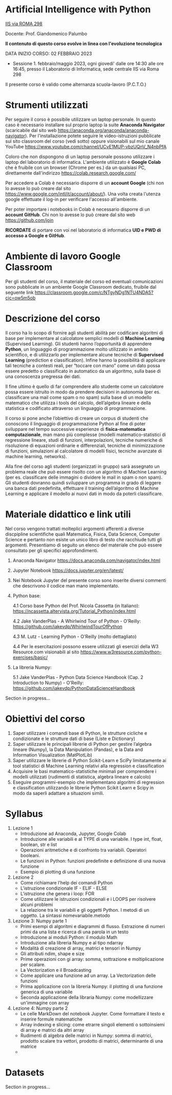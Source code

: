 # Artificial Intelligence with Python
[IIS via ROMA 298](https://www.liceoguidonia.edu.it/)

Docente: Prof. Giandomenico Palumbo

**Il contenuto di questo corso evolve in linea con l'evoluzione tecnologica**

DATA INIZIO CORSO: 02 FEBBRAIO 2023

* Sessione 1. febbraio/maggio 2023, ogni giovedi' dalle ore 14:30 alle ore 16:45, presso il Laboratorio di Informatica, sede centrale IIS via Roma 298

Il presente corso è valido come alternanza scuola-lavoro (P.C.T.O.)

# Strumenti utilizzati
Per seguire il corso è possibile utilizzare un laptop personale.
In questo caso è necessario installare sul proprio laptop la suite **Anaconda Navigator** (scaricabile dal sito web https://anaconda.org/anaconda/anaconda-navigator). Per l'installazione potete seguire le video-istruzioni pubblicate sul sito classroom del corso (vedi sotto) oppure visionabili sul mio canale YouTube https://www.youtube.com/channel/UCvE1MUP-vbzUQnV_N4nbPfA

Coloro che non dispongono di un laptop personale possono utilizzare i laptop del laboratorio di informatica. L'ambiente utilizzato è **Google Colab** che è fruibile con un browser (Chrome per es.) da un qualsiasi PC, direttamente dall'indirizzo https://colab.research.google.com/ 

Per accedere a Colab è necessario disporre di un **account Google** (chi non lo avesse lo può creare dal sito https://www.google.com/intl/it/account/about/). Una volta creata l'utenza google effettuate il log-in per verificare l'accesso all'ambiente. 

Per poter importare i notebooks in Colab è necessario disporre di un **account GitHub**. Chi non lo avesse lo può creare dal sito web https://github.com/join

**RICORDATE** di portare con voi nel laboratorio di informatica **UID e PWD di accesso a Google e GitHub**.

# Ambiente di lavoro Google Classroom
Per gli studenti del corso, il materiale del corso ed eventuali comunicazioni sono pubblicate in un ambiente Google Classroom dedicato, fruibile dal seguente link
https://classroom.google.com/c/NTgyNDg1NTU4NDA5?cjc=ow5m5ob

# Descrizione del corso

Il corso ha lo scopo di fornire agli studenti abilità per codificare algoritmi di base per implementare al calcolatore semplici modelli di **Machine Learning** (Supervised Learning). Gli studenti hanno l’opportunità di apprendere **Python**, un linguaggio di programmazione molto utilizzato in ambito  scientifico, e di utilizzarlo per implementare alcune tecniche di **Supervised Learning** (prediction e classification). Infine hanno la possibilità di applicare tali tecniche a contesti reali, per “toccare con mano” come un dato possa essere predetto o classificato in automatico da un algoritmo, sulla base di una conoscenza pregressa dei dati.
 
Il fine ultimo è quello di far comprendere allo studente come un calcolatore possa essere istruito in modo da prendere decisioni in autonomia (per es. classificare una mail come spam o no spam) sulla base di un modello matematico che utilizza i tools del calcolo, dell’algebra lineare e della statistica e codificato attraverso un linguaggio di programmazione.

Il corso si pone anche l’obiettivo di creare un corpus di studenti che conoscono il linguaggio di programmazione Python al fine di poter sviluppare nel tempo successive esperienze di **fisica-matematica computazionale**, man mano più complesse (modelli matematico-statistici di regressione lineare, studi di funzioni, interpolazioni, tecniche numeriche di risoluzione di equazioni ordinarie e differenziali, tecniche di minimizzazione di funzioni, simulazioni al calcolatore di modelli fisici, tecniche avanzate di machine learning, networks). 

Alla fine del corso agli studenti (organizzati in gruppo) sarà assegnato un problema reale che può essere risolto con un algoritmo di Machine Learning (per es. classificare delle immagini o dividere le mail in spam o non spam). Gli studenti dovranno quindi sviluppare un programma in grado di leggere una banca dati predefinita, effettuare il training dell’algoritmo di Machine Learning e applicare il modello ai nuovi dati in modo da poterli classificare.  
   
# Materiale didattico e link utili
Nel corso vengono trattati molteplici argomenti afferenti a diverse discpipline scientifiche quali Matematica, Fisica, Data Science, Computer Science e pertanto non esiste un unico libro di testo che racchiude tutti gli argomenti. 
Presentiamo di seguito un elenco del materiale che può essere consultato per gli specifici approfondimenti.

1. Anaconda Navigator
https://docs.anaconda.com/navigator/index.html
2. Jupyter Notebook
https://docs.jupyter.org/en/latest/
3. Nei Notebook Jupyter del presente corso sono inserite diversi commenti che descrivono il codice man mano implementato.
4. Python base:

    4.1 Corso base Python del Prof. Nicola Cassetta (in Italiano): https://ncassetta.altervista.org/Tutorial_Python/index.html

    4.2 Jake VanderPlas - A Whirlwind Tour of Python - O'Reilly: https://github.com/jakevdp/WhirlwindTourOfPython

    4.3 M. Lutz - Learning Python - O'Reilly (molto dettagliato)

    4.4 Per le esercitazioni possono essere utilizzati gli esercizi della W3 Resource.com visionabili al sito https://www.w3resource.com/python-exercises/basic/

5. La libreria Numpy:

    5.1 Jake VanderPlas - Python Data Science Handbook (Cap. 2 Introduction to Numpy) - O'Reilly: https://github.com/jakevdp/PythonDataScienceHandbook

Section in progress...

# Obiettivi del corso
1. Saper utilizzare i comandi base di Python, le strutture cicliche e condizionate e le strutture dati di base (Liste e Dictionary)
2. Saper utilizzare le principali librerie di Python per gestire l’algebra lineare (Numpy), la Data Manipulation (Pandas), e la Data and Information Visualization (MatPlotLib)
3. Saper utilizzare le librerie di Python Scikit-Learn e SciPy limitatamente ai tool statistici di Machine Learning relativi alla regression e classification
4. Acquisire le basi matematico-statistiche minimali per comprendere i modelli utilizzati (rudimenti di statistica, algebra lineare e calcolo)
5. Eseguire programmi-esempio che implementano algoritmi di regression e classification utilizzando le librerie Python Scikit Learn e Scipy in modo da saperli adattare a situazioni simili.

# Syllabus

1. Lezione 1
    - Introduzione ad Anaconda, Jupyter, Google Colab
    - Introduzione alle variabili e al TYPE di una variabile. I type int, float, boolean, str e list
    - Operazioni aritmetiche e di confronto tra variabili. Operatori booleani.
    - Le funzioni in Python: funzioni predefinite e definizione di una nuova funzione
    - Esempio di plotting di una funzione
2. Lezione 2
    - Come richiamare l'help dei comandi Python
    - L'istruzione condizionale IF - ELIF - ELSE
    - L'istruzione che genera i loop: FOR 
    - Come utilizzare le istruzioni condizionali e i LOOPS per risolvere alcuni problemi
    - La relazione tra le variabili e gli oggetti Python. I metodi di un oggetto. La sintassi nomevariabile.metodo
3. Lezione 3: Numpy parte 1
    - Primi esempi di algoritmi e diagrammi di flusso. Estrazione di numeri primi da una lista e ricerca di una parola in un testo
    - Introduzione ai moduli Python: il modulo Math
    - Introduzione alla libreria Numpy e al tipo ndarray
    - Modalità di creazione di array, matrici e tensori in Numpy
    - Gli attributi ndim, shape e size
    - Prime operazioni con gi array: somma, sottrazione e moltiplicazione per scalare. 
    - La Vectorization e il Broadcasting
    - Come applicare una funzione ad un array. La Vectorization delle funzioni
    - Prima applicazione con la libreria Numpy: il plotting di una funzione generica di una variabile
    - Seconda applicazione della libraria Numpy: come modellizzare un'immagine con array 
4. Lezione 4: Numpy parte 2
    - Le celle MarkDown del notebook Jupyter. Come formattare il testo e inserire formule matematiche 
    - Array indexing e slicing: come etrarre singoli elementi o sottoinsiemi di array e matrici da altri array
    - Rudimenti di algebra delle matrici in Numpy: somma di matrici, prodotto scalare tra vettori, prodotto di matrici, determinante di una matrice
    - 
    
# Datasets

Section in progress...
